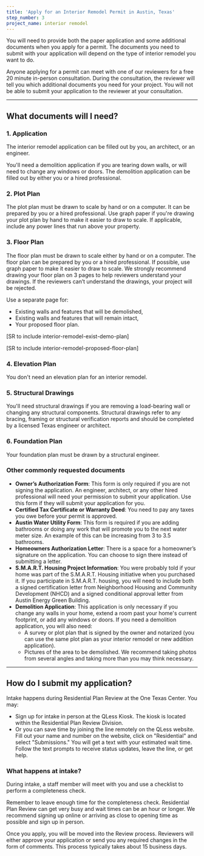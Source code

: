 ```yaml
---
title: 'Apply for an Interior Remodel Permit in Austin, Texas'
step_number: 3
project_name: interior remodel
---
```



You will need to provide both the paper application and some additional documents when you apply for a permit. The documents you need to submit with your application will depend on the type of interior remodel you want to do.

Anyone applying for a permit can meet with one of our reviewers for a free 20 minute in-person consultation. During the consultation, the reviewer will tell you which additional documents you need for your project. You will not be able to submit your application to the reviewer at your consultation.

---

## What documents will I need?

### 1. Application

The interior remodel application can be filled out by you, an architect, or an engineer.

You'll need a demolition application if you are tearing down walls, or will need to change any windows or doors. The demolition application can be filled out by either you or a hired professional.

### 2. Plot Plan

The plot plan must be drawn to scale by hand or on a computer. It can be prepared by you or a hired professional. Use graph paper if you're drawing your plot plan by hand to make it easier to draw to scale. If applicable, include any power lines that run above your property.

### 3. Floor Plan

The floor plan must be drawn to scale either by hand or on a computer. The floor plan can be prepared by you or a hired professional. If possible, use graph paper to make it easier to draw to scale. We strongly recommend drawing your floor plan on 3 pages to help reviewers understand your drawings. If the reviewers can’t understand the drawings, your project will be rejected.

Use a separate page for:

* Existing walls and features that will be demolished,
* Existing walls and features that will remain intact,
* Your proposed floor plan.

[SR to include interior-remodel-exist-demo-plan]

[SR to include interior-remodel-proposed-floor-plan]

### 4. Elevation Plan

You don't need an elevation plan for an interior remodel.&nbsp;

### 5. Structural Drawings

You'll need structural drawings if you are removing a load-bearing wall or changing any structural components. Structural drawings refer to any bracing, framing or structural verification reports and should be completed by a licensed Texas engineer or architect.

### 6. Foundation Plan

Your foundation plan must be drawn by a structural engineer.

### Other commonly requested documents

* **Owner’s Authorization Form**: This form is only required if you are not signing the application. An engineer, architect, or any other hired professional will need your permission to submit your application. Use this form if they will submit your application for you.
* **Certified Tax Certificate or Warranty Deed**: You need to pay any taxes you owe before your permit is approved.
* **Austin Water Utility Form**: This form is required if you are adding bathrooms or doing any work that will promote you to the next water meter size. An example of this can be increasing from 3 to 3.5 bathrooms.
* **Homeowners Authorization Letter**: There is a space for a homeowner’s signature on the application. You can choose to sign there instead of submitting a letter.
* **S.M.A.R.T. Housing Project Information**: You were probably told if your home was part of the S.M.A.R.T. Housing initiative when you purchased it. If you participate in S.M.A.R.T. housing, you will need to include both a signed certification letter from Neighborhood Housing and Community Development (NHCD) and a signed conditional approval letter from Austin Energy Green Building.&nbsp;
* **Demolition Application**: This application is only necessary if you change any walls in your home, extend a room past your home's current footprint, or add any windows or doors. If you need a demolition application, you will also need:
  * A survey or plot plan that is signed by the owner and notarized (you can use the same plot plan as your interior remodel or new addition application).
  * Pictures of the area to be demolished. We recommend taking photos from several angles and taking more than you may think necessary.

---

## How do I submit my application?

Intake happens during Residential Plan Review at the One Texas Center. You may:

* Sign up for intake in person at the QLess Kiosk. The kiosk is located within the Residential Plan Review Division.
* Or you can save time by joining the line remotely on the QLess website. Fill out your name and number on the website, click on "Residential" and select "Submissions." You will get a text with your estimated wait time. Follow the text prompts to receive status updates, leave the line, or get help.

### What happens at intake?

During intake, a staff member will meet with you and use a checklist to perform a completeness check.

Remember to leave enough time for the completeness check. Residential Plan Review can get very busy and wait times can be an hour or longer. We recommend signing up online or arriving as close to opening time as possible and sign up in person.

Once you apply, you will be moved into the Review process. Reviewers will either approve your application or send you any required changes in the form of comments. This process typically takes about 15 business days.
